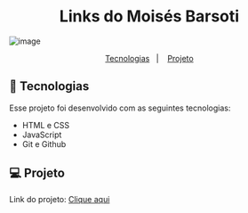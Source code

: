 <h1 align="center"> Links do Moisés Barsoti </h1>

![image](https://github.com/moisesBarsoti/MeusLinks/assets/146322015/83c70466-9fb7-4ad3-a442-b37cb4f44872)


<p align="center">
  <a href="#-tecnologias">Tecnologias</a>&nbsp;&nbsp;&nbsp;|&nbsp;&nbsp;&nbsp;
  <a href="#-projeto">Projeto</a>

<br>

## 🚀 Tecnologias

Esse projeto foi desenvolvido com as seguintes tecnologias:

- HTML e CSS
- JavaScript
- Git e Github

## 💻 Projeto

<p>Link do projeto: <a href="https://moisesbarsoti.github.io/MeusLinks/">Clique aqui</a><p>
